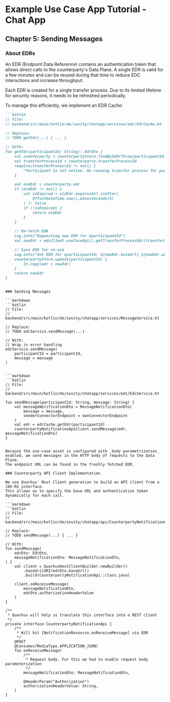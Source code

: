 # Example Use Case App Tutorial - Chat App

## Chapter 5: Sending Messages

### About EDRs

An EDR (Endpoint Data Reference) contains an authentication token that allows direct calls to the counterparty's Data Plane.
A single EDR is valid for a few minutes and can be reused during that time to reduce EDC interactions and increase throughput.

Each EDR is created for a single transfer process.
Due to its limited lifetime for security reasons, it needs to be refreshed periodically.

To manage this efficiently, we implement an EDR Cache:

```markdown
```kotlin
// File:
// backend/src/main/kotlin/de/sovity/chatapp/services/edc/EdrCache.kt

// Replace:
// TODO getEdr(...) { ... }

// With:
fun getEdr(participantId: String): EdrDto {
    val counterparty = counterpartyStore.findByIdOrThrow(participantId)
    val transferProcessId = counterparty.transferProcessId
    require(transferProcessId != null) {
        "Participant is not online. No running transfer process for participant $participantId"
    }

    val oldEdr = counterparty.edr
    if (oldEdr != null) {
        val isExpired = oldEdr.expiresAt?.isAfter(
            OffsetDateTime.now().minusSeconds(5)
        ) ?: false
        if (!isExpired) {
            return oldEdr
        }
    }

    // Re-fetch EDR
    Log.info("Requesting new EDR for $participantId")
    val newEdr = edcClient.useCaseApi().getTransferProcessEdr(transferProcessId)

    // Save EDR for re-use
    Log.info("Got EDR for $participantId: ${newEdr.baseUrl} ${newEdr.authorizationHeaderValue}")
    counterpartyStore.update(participantId) {
        it.copy(edr = newEdr)
    }
    return newEdr
}
```
```

### Sending Messages

```markdown
```kotlin
// File:
// backend/src/main/kotlin/de/sovity/chatapp/services/MessageService.kt

// Replace:
// TODO edcService.sendMessage(...)

// With:
// Wrap in error handling
edcService.sendMessage(
    participantId = participantId,
    message = message
)
```
```

```markdown
```kotlin
// File:
// backend/src/main/kotlin/de/sovity/chatapp/services/edc/EdcService.kt

fun sendMessage(participantId: String, message: String) {
    val messageNotificationDto = MessageNotificationDto(
        message = message,
        senderConnectorEndpoint = ownConnectorEndpoint
    )
    val edr = edrCache.getEdr(participantId)
    counterpartyNotificationApiClient.sendMessage(edr, messageNotificationDto)
}
```
```

Because the use-case asset is configured with _body parametrization_ enabled, we send messages in the HTTP body of requests to the Data Plane.  
The endpoint URL can be found in the freshly fetched EDR.

### Counterparty API Client Implementation

We use Quarkus' Rest Client generation to build an API client from a JAX-RS interface.
This allows us to specify the base URL and authentication token dynamically for each call.

```markdown
```kotlin
// File:
// backend/src/main/kotlin/de/sovity/chatapp/api/CounterpartyNotificationApiClient.kt

// Replace:
// TODO sendMessage(...) { ... }

// With:
fun sendMessage(
    edrDto: EdrDto,
    messageNotificationDto: MessageNotificationDto,
) {
    val client = QuarkusRestClientBuilder.newBuilder()
        .baseUri(URI(edrDto.baseUrl))
        .build(CounterpartyNotificationApi::class.java)

    client.onReceiveMessage(
        messageNotificationDto,
        edrDto.authorizationHeaderValue
    )
}

/**
 * Quarkus will help us translate this interface into a REST client
 */
private interface CounterpartyNotificationApi {
    /**
     * Will hit [NotificationResource.onReceiveMessage] via EDR
     */
    @POST
    @Consumes(MediaType.APPLICATION_JSON)
    fun onReceiveMessage(
        /**
         * Request body. For this we had to enable request body parameterization
         */
        messageNotificationDto: MessageNotificationDto,

        @HeaderParam("Authorization")
        authorizationHeaderValue: String,
    )
}
```
```
